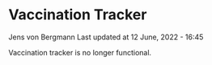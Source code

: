 Vaccination Tracker
================
Jens von Bergmann
Last updated at 12 June, 2022 - 16:45

Vaccination tracker is no longer functional.
